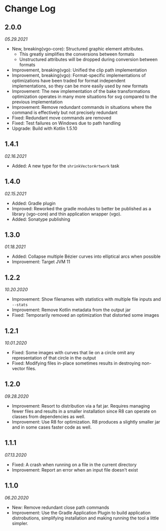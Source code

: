 Change Log
==========

## 2.0.0
_05.29.2021_

* New, breaking(vgo-core): Structured graphic element attributes. 
  * This greatly simplifies the conversions between formats
  * Unstructured attributes will be dropped during conversion between formats
* Improvement, breaking(vgo): Unified the clip path implementation
* Improvement, breaking(vgo): Format-specific implementations of optimizations have been traded for format independent implementations, so they can be more easily used by new formats
* Improvement: The new implementation of the bake transformations optimization operates in many more situations for svg compared to the previous implementation
* Improvement: Remove redundant commands in situations where the command is effectively but not precisely redundant
* Fixed: Redundant move commands are removed
* Fixed: Test failures on Windows due to path handling
* Upgrade: Build with Kotlin 1.5.10

## 1.4.1
_02.16.2021_

* Added: A new type for the `shrinkVectorArtwork` task

## 1.4.0
_02.15.2021_

* Added: Gradle plugin
* Improved: Reworked the gradle modules to better be published as a library (vgo-core) and thin application wrapper (vgo).
* Added: Sonatype publishing

## 1.3.0
_01.18.2021_

* Added: Collapse multiple Bézier curves into elliptical arcs when possible
* Improvement: Target JVM 11

## 1.2.2
_10.20.2020_

* Improvement: Show filenames with statistics with multiple file inputs and `--stats`
* Improvement: Remove Kotlin metadata from the output jar
* Fixed: Temporarily removed an optimization that distorted some images

## 1.2.1
_10.01.2020_

* Fixed: Some images with curves that lie on a circle omit any representation of that circle in the output
* Fixed: Modifying files in-place sometimes results in destroying non-vector files.

## 1.2.0
_09.28.2020_

* Improvement: Resort to distribution via a fat jar. Requires managing fewer files and results in a smaller installation since R8 can operate on classes from dependencies as well.
* Improvement: Use R8 for optimization. R8 produces a slightly smaller jar and in some cases faster code as well.

## 1.1.1
_07.13.2020_

* Fixed: A crash when running on a file in the current directory
* Improvement: Report an error when an input file doesn't exist

## 1.1.0
_06.20.2020_

* New: Remove redundant close path commands
* Improvement: Use the Gradle Application Plugin to build application distrobutions, simplifying installation and making running the tool a little simpler.

